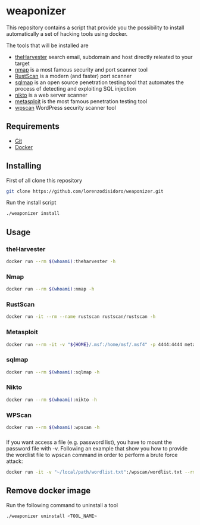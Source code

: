 # weaponizer
This repository contains a script that provide you the possibility to install automatically a set of hacking tools using docker.

The tools that will be installed are
- [theHarvester](https://github.com/laramies/theHarvester) search email, subdomain and host directly releated to your target
- [nmap](https://nmap.org/) is a most famous security and port scanner tool
- [RustScan](https://github.com/RustScan/RustScan) is a modern (and faster) port scanner
- [sqlmap](http://sqlmap.org/) is an open source penetration testing tool that automates the process of detecting and exploiting SQL injection
- [nikto](https://cirt.net/Nikto2) is a web server scanner
- [metasploit](https://www.metasploit.com/) is the most famous penetration testing tool
- [wpscan](https://wpscan.org/) WordPress security scanner tool

## Requirements
- [Git](https://git-scm.com/book/en/v2/Getting-Started-Installing-Git)
- [Docker](https://docs.docker.com/get-docker/)

## Installing
First of all clone this repository
```sh
git clone https://github.com/lorenzodisidoro/weaponizer.git
````
Run the install script
```sh
./weaponizer install
```

## Usage
### theHarvester
```sh
docker run --rm $(whoami):theharvester -h
```

### Nmap
```sh
docker run --rm $(whoami):nmap -h
```

### RustScan
```sh
docker run -it --rm --name rustscan rustscan/rustscan -h
```

### Metasploit
```sh
docker run --rm -it -v "${HOME}/.msf:/home/msf/.msf4" -p 4444:4444 metasploitframework/metasploit-framework ./msfconsole
```

### sqlmap
```sh
docker run --rm $(whoami):sqlmap -h
```

### Nikto
```sh
docker run --rm $(whoami):nikto -h
```

### WPScan
```sh
docker run --rm $(whoami):wpscan -h
```

###
If you want access a file (e.g. password list), you have to mount the password file with -v.
Following an example that show you how to provide the wordlist file to wpscan command in order to perform a brute force attack:
```sh
docker run -it -v "~/local/path/wordlist.txt":/wpscan/wordlist.txt --rm $(whoami):wpscan --url www.hackme.net --usernames admin -P wordlist.txt
```

## Remove docker image
Run the following command to uninstall a tool
```sh
./weaponizer uninstall <TOOL_NAME>
```

